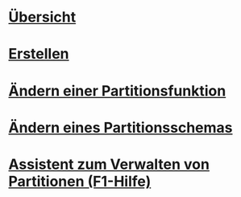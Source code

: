 # [Übersicht](partitioned-tables-and-indexes.md)  
# [Erstellen](create-partitioned-tables-and-indexes.md)  
# [Ändern einer Partitionsfunktion](modify-a-partition-function.md)  
# [Ändern eines Partitionsschemas](modify-a-partition-scheme.md)  
# [Assistent zum Verwalten von Partitionen (F1-Hilfe)](manage-partition-wizard-f1-help.md)  
